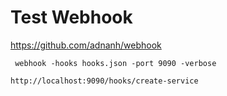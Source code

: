 # Test Webhook

https://github.com/adnanh/webhook


```
 webhook -hooks hooks.json -port 9090 -verbose
```
```
http://localhost:9090/hooks/create-service
```
